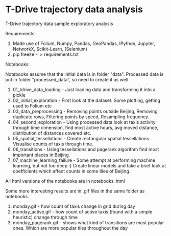 # T-Drive trajectory data analysis
T-Drive trajectory data sample exploratory analysis


Requirements:

1) Made use of Folium, Numpy, Pandas, GeoPandas, IPython, Jupyter, NetworkX, Scikit-Learn, (Selenium)
2) pip freeze -l > requirements.txt




Notebooks:

Notebooks assume that the initial data is in folder "data". Processed data is put in folder "processed_data", so need to create it as well.

1) 01_tdrive_data_loading - Just loading data and transforming it into a pickle
2) 02_initial_exploration - First look at the dataset. Some plotting, getting used to Folium etc
3) 03_data_preprocessing - Removing points outside Beijing, Removing duplicate rows, Filtering points by speed, Resampling frequency.
4) 04_second_exploration - Using processed data look at taxis activity through time dimension, find most active hours, avg moved distance, distribution of distances covered etc.
5) 05_spatial_tessellations - Create rectangular spatial tessellations. Visualise counts of taxis through time.
6) 06_transitions - Using tessellations and pagerank algorithm find most important places in Beijing.
7) 07_machine_learning_failure - Some attempt at performing machine learning, but not too deep :) Create linear models and take a brief look at coefficients which affect counts in some tiles of Beijing.


All html versions of the notebooks are in notebooks_html


Some more interesting results are in .gif files in the same folder as notebooks.

1) monday.gif - how count of taxis change in grid during day
2) monday_active.gif - how count of active taxis (found with a simple heuristic) change through time
3) monday_pagerank.gif - shows what kind of transitions are most popular ones. Which are more popular tiles throughout the day




